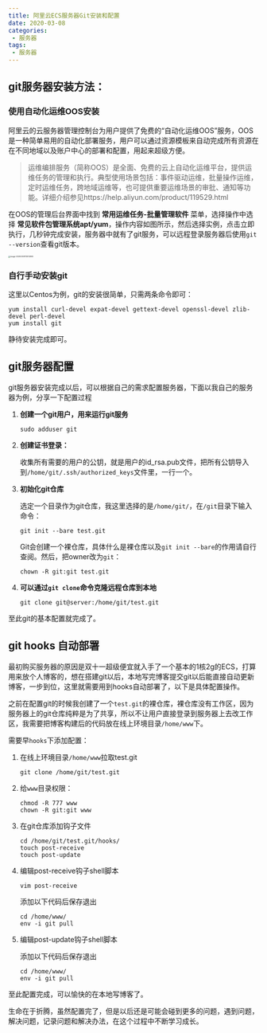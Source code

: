 ```yaml
---
title: 阿里云ECS服务器Git安装和配置
date: 2020-03-08
categories:
 - 服务器
tags:
 - 服务器
---
```

## git服务器安装方法：

### 使用自动化运维OOS安装

阿里云的云服务器管理控制台为用户提供了免费的“自动化运维OOS”服务，OOS是一种简单易用的自动化部署服务，用户可以通过资源模板来自动完成所有资源在在不同地域以及账户中心的部署和配置，用起来超级方便。

> 运维编排服务（简称OOS）是全面、免费的云上自动化运维平台，提供运维任务的管理和执行。典型使用场景包括：事件驱动运维，批量操作运维，定时运维任务，跨地域运维等，也可提供重要运维场景的审批、通知等功能。详细介绍参见https://help.aliyun.com/product/119529.html

在OOS的管理后台界面中找到 **常用运维任务-批量管理软件** 菜单，选择操作中选择 **常见软件包管理系统apt/yum**，操作内容如图所示，然后选择实例，点击立即执行，几秒钟完成安装，服务器中就有了git服务，可以远程登录服务器后使用`git --version`查看git版本。

<img src="https://img.xing666.net/blog/img/image-20200309113012905.png" alt="image-20200309113012905" style="zoom: 25%;" />



### 自行手动安装git

这里以Centos为例，git的安装很简单，只需两条命令即可：

```shell
yum install curl-devel expat-devel gettext-devel openssl-devel zlib-devel perl-devel
yum install git
```

静待安装完成即可。



## git服务器配置

git服务器安装完成以后，可以根据自己的需求配置服务器，下面以我自己的服务器为例，分享一下配置过程

1. **创建一个git用户，用来运行git服务**

   ```
   sudo adduser git
   ```

2. **创建证书登录：**

   收集所有需要的用户的公钥，就是用户的id_rsa.pub文件，把所有公钥导入到`/home/git/.ssh/authorized_keys`文件里，一行一个。

3. **初始化git仓库**

   选定一个目录作为git仓库，我这里选择的是`/home/git/`，在`/git`目录下输入命令：

   ```
   git init --bare test.git
   ```

   Git会创建一个裸仓库，具体什么是裸仓库以及`git init --bare`的作用请自行查阅。然后，把owner改为`git`：

   ```
   chown -R git:git test.git
   ```

4. **可以通过`git clone`命令克隆远程仓库到本地**

   ```
   git clone git@server:/home/git/test.git
   ```



至此git的基本配置就完成了。



## git hooks 自动部署

最初购买服务器的原因是双十一超级便宜就入手了一个基本的1核2g的ECS，打算用来放个人博客的，想在搭建git以后，本地写完博客提交git以后能直接自动更新博客，一步到位，这里就需要用到hooks自动部署了，以下是具体配置操作。

之前在配置git的时候我创建了一个`test.git`的裸仓库，裸仓库没有工作区，因为服务器上的git仓库纯粹是为了共享，所以不让用户直接登录到服务器上去改工作区，我需要把博客构建后的代码放在线上环境目录`/home/www`下。

需要早`hooks`下添加配置：

1. 在线上环境目录`/home/www`拉取test.git

   ```
   git clone /home/git/test.git
   ```

2. 给`www`目录权限：

   ```
   chmod -R 777 www 
   chown -R git:git www
   ```

3. 在git仓库添加钩子文件

   ```
   cd /home/git/test.git/hooks/
   touch post-receive 
   touch post-update
   ```

4. 编辑post-receive钩子shell脚本

   ```
   vim post-receive
   ```

   添加以下代码后保存退出

   ```
   cd /home/www/  
   env -i git pull 
   ```

5. 编辑post-update钩子shell脚本

   添加以下代码后保存退出

   ```
   cd /home/www/  
   env -i git pull 
   ```



至此配置完成，可以愉快的在本地写博客了。

生命在于折腾，虽然配置完了，但是以后还是可能会碰到更多的问题，遇到问题，解决问题，记录问题和解决办法，在这个过程中不断学习成长。